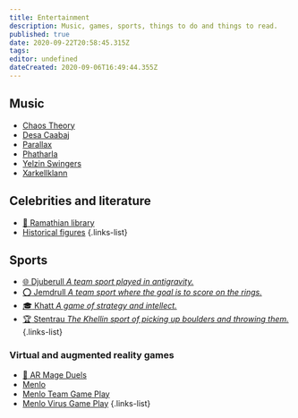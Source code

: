 ```yaml
---
title: Entertainment
description: Music, games, sports, things to do and things to read.
published: true
date: 2020-09-22T20:58:45.315Z
tags: 
editor: undefined
dateCreated: 2020-09-06T16:49:44.355Z
---
```


## Music

- [Chaos Theory](/entertainment/chaos-theory)
- [Desa Caabaj](/entertainment/desa-caabaj )
- [Parallax](/entertainment/parallax)
- [Phatharla](/entertainment/phatharla)
- [Yelzin Swingers](/entertainment/yelzin-swingers)
- [Xarkellklann](/entertainment/xarkellklann)

## Celebrities and literature

- [:book: Ramathian library](/entertainment/literature)
- [Historical figures](/t/historical%20figures)
{.links-list}

## Sports

- [:globe_with_meridians: Djuberull *A team sport played in antigravity.*](/entertainment/djuberull)
- [:o: Jemdrull *A team sport where the goal is to score on the rings.*](/entertainment/jemdrull)
- [:mortar_board: Khatt *A game of strategy and intellect.*](/entertainment/khatt)
- [:trophy: Stentrau *The Khellin sport of picking up boulders and throwing them.*](/entertainment/stentrau)
{.links-list}

### Virtual and augmented reality games

- [:crystal_ball: AR Mage Duels](/entertainment/ar-mage-duels)
- [Menlo](/entertainment/menlo)
- [Menlo Team Game Play](/entertainment/menlo-team-game-play)
- [Menlo Virus Game Play](/entertainment/menlo-virus-game-play)
{.links-list}
